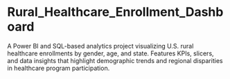 # Rural_Healthcare_Enrollment_Dashboard
A Power BI and SQL-based analytics project visualizing U.S. rural healthcare enrollments by gender, age, and state. Features KPIs, slicers, and data insights that highlight demographic trends and regional disparities in healthcare program participation.
